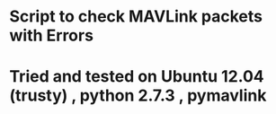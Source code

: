 # Script to check MAVLink packets with Errors
# Tried and tested on Ubuntu 12.04 (trusty) , python 2.7.3 , pymavlink
# 
